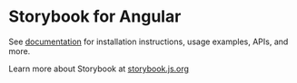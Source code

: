 # Storybook for Angular

See [documentation](https://storybook.js.org/docs/get-started/frameworks/angular?renderer=angular&utm_source=readme) for installation instructions, usage examples, APIs, and more.

Learn more about Storybook at [storybook.js.org](https://storybook.js.org/?utm_source=readme)
